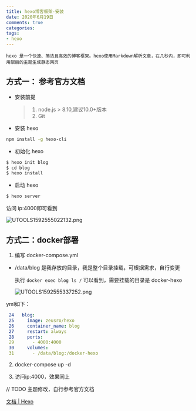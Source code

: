 ```yaml
---
title: hexo博客框架-安装
date: 2020年6月19日
comments: true
categories: 
tags:
- hexo
---
```


    hexo 是一个快速、简洁且高效的博客框架。hexo使用Markdown解析文章，在几秒内，即可利用靓丽的主题生成静态网页



## 方式一： 参考官方文档

* 安装前提
  
  > 1. node.js > 8.10,建议10.0+版本
  > 2. Git 

* 安装 hexo

```bash
npm install -g hexo-cli
```

* 初始化 hexo

```bash
$ hexo init blog
$ cd blog
$ hexo install
```

* 启动 hexo

```bash
$ hexo server
```

访问 ip:4000即可看到

![UTOOLS1592555022132.png](https://user-gold-cdn.xitu.io/2020/6/19/172cbad2f1f7a4af?w=1885&h=988&f=png&s=530336)

## 方式二：docker部署

1. 编写 docker-compose.yml
* /data/blog 是我存放的目录，我是整个目录挂载，可根据需求，自行变更
  
   执行 ` docker exec blog ls / ` 可以看到，需要挂载的目录是 docker-hexo 
  
   ![UTOOLS1592555337252.png](https://user-gold-cdn.xitu.io/2020/6/19/172cbb1fb6041a85?w=645&h=408&f=png&s=11908)

yml如下：

```yml
 24   blog:
 25     image: zeusro/hexo
 26     container_name: blog
 27     restart: always
 28     ports:
 29       - 4000:4000
 30     volumes:
 31       - /data/blog:/docker-hexo
```

2. docker-compose up -d

3. 访问ip:4000，效果同上

// TODO 主题修改，自行参考官方文档

[文档 | Hexo](https://hexo.io/zh-cn/docs/)


